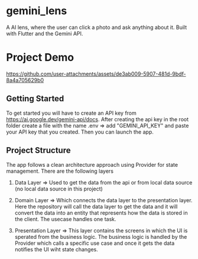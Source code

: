 # gemini_lens

A AI lens, where the user can click a photo and ask anything about it. Built with Flutter and the Gemini API.

# Project Demo


https://github.com/user-attachments/assets/de3ab009-5907-481d-9bdf-8a4a705629b0



## Getting Started

To get started you will have to create an API key from https://ai.google.dev/gemini-api/docs.
After creating the api key in the root folder create a file with the name .env => add "GEMINI_API_KEY" and paste your API key that you created.
Then you can launch the app.

## Project Structure

The app follows a clean architecture approach using Provider for state management.
There are the following layers

1. Data Layer => Used to get the data from the api or from local data source (no local data source in this project)
   
2. Domain Layer => Which connects the data layer to the presentation layer. Here the repository will call the data layer to get the data and it will convert the data into an entity that represents how the data is stored in the client. The usecase handles one task.
   
3. Presentation Layer => This layer contains the screens in which the UI is sperated from the business logic. The business logic is handled by the Provider which calls a specific use case and once it gets the data notifies the UI wiht state changes.
